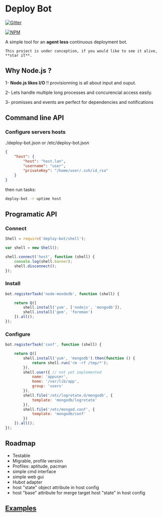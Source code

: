 
Deploy Bot
==========

[![Gitter](https://badges.gitter.im/Join%20Chat.svg)](https://gitter.im/j-san/node-deploy-bot?utm_source=badge&utm_medium=badge&utm_campaign=pr-badge&utm_content=badge)

[![NPM](http://img.shields.io/npm/v/deploy-bot.svg)](https://www.npmjs.org/package/deploy-bot)

A simple tool for an **agent less** continuous deployment bot.

    This project is under conception, if you would like to see it alive, **star it**.


Why Node.js ?
-------------

1- **Node.js likes I/O** !! provisionning is all about input and ouput.

2- Lets handle multiple long processes and concurencial access easily.

3- promisses and events are perfect for dependencies and notifications


Command line API
----------------

### Configure servers hosts

./deploy-bot.json or /etc/deploy-bot.json
```json
{
    "host": {
        "host": "host.lan",
        "username": "user",
        "privateKey": "/home/user/.ssh/id_rsa"
    }
}
```

then run tasks:

```bash
deploy-bot -r uptime host
```


Programatic API
---------------

### Connect

```javascript
Shell = require('deploy-bot/shell');

var shell = new Shell();

shell.connect('host', function (shell) {
    console.log(shell.banner);
    shell.disconnect();
});
```

### Install

```javascript
bot.registerTask('node-mondodb', function (shell) {

    return Q([
        shell.install('yum', ['nodejs', 'mongodb']),
        shell.install('gem', 'foreman')
    ]).all();
});
```


### Configure

```javascript
bot.registerTask('conf', function (shell) {

    return Q([
        shell.install('yum', 'mongodb').then(function () {
            return shell.run('rm -rf /tmp/*');
        }),
        shell.user({ // not yet implemented
            name: 'appuser',
            home: '/var/lib/app',
            group: 'users'
        }),
        shell.file('/etc/logrotate.d/mongodb', {
            template: 'mongodb/logrotate'
        }),
        shell.file('/etc/mongod.conf', {
            template: 'mongodb/conf'
        })
    ]).all();
});
```

Roadmap
-------

- Testable
- Migrable, profile version
- Profiles: aptitude, pacman
- simple cmd interface
- simple web gui
- Hubot adapter
- host "state" object attribute in host config
- host "base" attribute for merge target host "state" in host config



[Examples](examples)
--------------------
